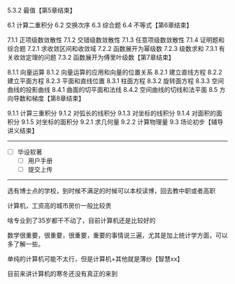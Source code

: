 
5.3.2 最值【第5章结束】

6.1 计算二重积分
6.2 交换次序
6.3 综合题
6.4 不等式【第6章结束】

7.1.1 正项级数敛散性
7.1.2 交错级数敛散性
7.1.3 任意项级数敛散性
7.1.4 证明题和综合题
7.2.1 求收敛区间和收敛域
7.2.2 函数展开为幂级数
7.2.3 级数求和
7.3.1 有关收敛定理的问题
7.3.2 函数展开为傅里叶级数【第7章结束】

8.1.1 向量运算
8.1.2 向量运算的应用和向量的位置关系
8.2.1 建立直线方程
8.2.2 建立平面方程
8.2.3 平面和直线位置
8.3.1 柱面方程
8.3.2 旋转面方程
8.3.3 空间曲线的投影曲线
8.4.1 曲面的切平面和法线
8.4.2 空间曲线的切线和法平面
8.5 方向导数和梯度【第8章结束】

9.1.1 计算三重积分
9.1.2 对弧长的线积分
9.1.3 对坐标的线积分
9.1.4 对面积的面积分
9.1.5 对坐标的面积分
9.2.1 求几何量
9.2.2 计算物理量
9.3 场论初步【辅导讲义结束】

---

- [ ] 毕设软著
	- [ ] 用户手册
	- [ ] 提交上传

---

选有博士点的学校，到时候不满足的时候可以本校读博，回去教中职或者高职

计算机，工资高的城市房价一般比较贵

啥专业到了35岁都干不动了，目前计算机还是比较好的

数学很重要，很重要，很重要，重要的事情说三遍，尤其是加上统计学方面，可以多了解一些。

单纯的计算机可能不太行，但是计算机+其他就是薄纱【智慧xx】

目前来讲计算机的寒冬还没有真正的来到